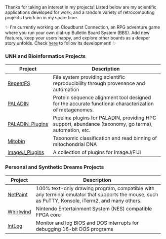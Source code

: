 Thanks for taking an interest in my projects! Listed below are my scientific applications developed for work, and a random variety of retrocomputing projects I work on in my spare time.

✨ I'm currently working on Cloudburst Connection, an RPG adventure game where you run your own dial-up Bulletin Board System (BBS). Add new features, keep your users happy, and explore other boards as a deeper story unfolds. Check [here](http://www.toniwestbrook.com/archives/category/projects/cloudburst-connection) to follow its development! ✨

### UNH and Bioinformatics Projects

| Project | Description |
| ------- | ----------- |
| [RepeatFS](https://github.com/ToniWestbrook/repeatfs) | File system providing scientific reproducibility through provenance and automation |
| [PALADIN](https://github.com/ToniWestbrook/paladin) | Protein sequence alignment tool designed for the accurate functional characterization of metagenomes. |
| [PALADIN_Plugins](https://github.com/ToniWestbrook/paladin-plugins) | Pipeline plugins for PALADIN, providing HPC support, abundance (taxonomy, go terms), automation, etc. |
| [Mitobin](https://github.com/ToniWestbrook/mitobin) | Taxonomic classification and read binning of mitochondrial DNA |
| [ImageJ_Plugins](https://github.com/ToniWestbrook/imagej-plugins) | A collection of plugins for ImageJ/FIJI |


### Personal and Synthetic Dreams Projects

| Project | Description |
| ------- | ----------- |
| [NetPaint](https://github.com/SyntheticDreams/NetPaint) |100% text-only drawing program, compatible with any terminal emulator that supports the mouse, such as PuTTY, Konsole, iTerm2, and many others. |
| [Whirlwind](https://github.com/SyntheticDreams/whirlwind) |Nintendo Entertainment System (NES) compatible FPGA core |
| [IntLog](https://github.com/ToniWestbrook/IntLog) |Monitor and log BIOS and DOS interrupts for debugging 16-bit DOS programs |


